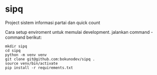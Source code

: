 # sipq
Project sistem informasi partai dan quick count

Cara setup enviroment untuk memulai development.
jalankan command - command berikut:
```Shell
mkdir sipq
cd sipq
python -m venv venv
git clone git@github.com:bokunodev/sipq .
source venv/bin/activate
pip install -r requirements.txt
```
